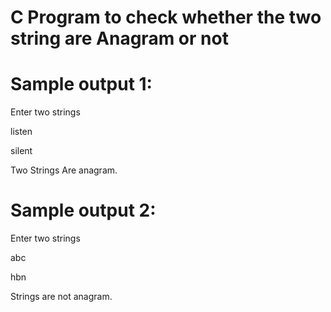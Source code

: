 #  C Program to check whether the two string are Anagram or not

# Sample output 1:

Enter two strings

listen

silent

Two Strings Are anagram.


# Sample output 2:

Enter two strings

abc

hbn

Strings are not anagram.
